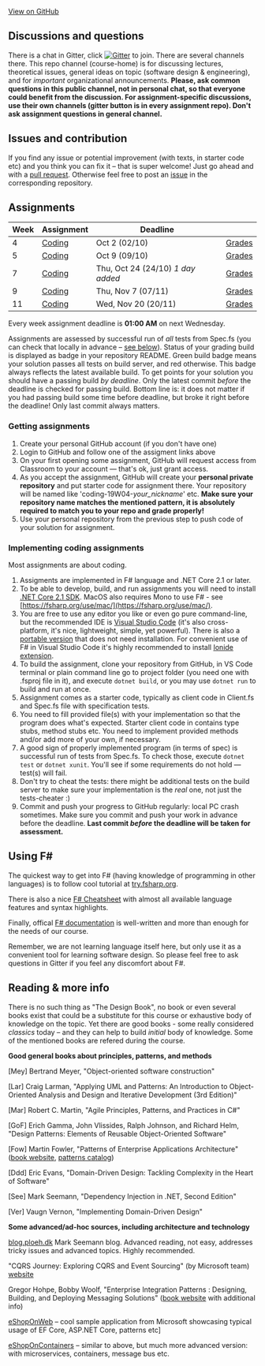 [View on GitHub](https://github.com/kmaooad/kmaooad.github.io/)

## Discussions and questions

There is a chat in Gitter, click [![Gitter](https://badges.gitter.im/kmaooad/course-home.svg)](https://gitter.im/kmaooad/course-home?utm_source=badge&utm_medium=badge&utm_campaign=pr-badge) to join. There are several channels there. This repo channel (course-home) is for discussing lectures, theoretical issues, general ideas on topic (software design & engineering), and for _important_ organizational announcements. **Please, ask common questions in this public channel, not in personal chat, so that everyone could benefit from the discussion. For assignment-specific discussions, use their own channels (gitter button is in every assignment repo). Don't ask assignment questions in general channel.**

## Issues and contribution

If you find any issue or potential improvement (with texts, in starter code etc) and you think you can fix it – that is super welcome! Just go ahead and with a [pull request](https://github.com/kmaooad/kmaooad.github.io/pulls). Otherwise feel free to post an [issue](https://github.com/kmaooad/kmaooad.github.io/issues) in the corresponding repository.

## Assignments
 
| Week | Assignment | Deadline |   |
| ---- | ---- | ----- | --- |
| 4 | [Coding](https://classroom.github.com/a/eQ5nklTc) | Oct 2 (02/10) | [Grades](https://github.com/kmaooad/kmaooad.github.io/blob/master/grades/byWeek/Week-4-grades.md) |
| 5 | [Coding](https://classroom.github.com/a/wZV1fVCs) | Oct 9 (09/10)  |      [Grades](https://github.com/kmaooad/kmaooad.github.io/blob/master/grades/byWeek/Week-5-grades.md)     |
| 7 | [Coding](https://classroom.github.com/a/pcMyMZlB) | Thu, Oct 24 (24/10) *1 day added* |     [Grades](https://github.com/kmaooad/kmaooad.github.io/blob/master/grades/byWeek/Week-7-grades.md)     |
| 9 | [Coding](https://classroom.github.com/a/LK6vPUbs) | Thu, Nov 7 (07/11) | [Grades](https://github.com/kmaooad/kmaooad.github.io/blob/master/grades/byWeek/Week-9-grades.md) |
| 11 | [Coding](https://classroom.github.com/a/0FWOtdwf) | Wed, Nov 20 (20/11) | [Grades](https://github.com/kmaooad/kmaooad.github.io/blob/master/grades/byWeek/Week-11-grades.md) |

Every week assignment deadline is **01:00 AM** on next Wednesday.

Assignments are assessed by successful run of _all_ tests from Spec.fs (you can check that locally in advance – [see below](#implementing-coding-assignment)). Status of your grading build is displayed as badge in your repository README. Green build badge means your solution passes all tests on build server, and red otherwise. This badge always reflects the latest available build. To get points for your solution you should have a passing build *by deadline*. Only the latest commit _before_ the deadline is checked for passing build. Bottom line is: it does not matter if you had passing build some time before deadline, but broke it right before the deadline! Only last commit always matters.

### Getting assignments

1. Create your personal GitHub account (if you don't have one)
2. Login to GitHub and follow one of the assigment links above
3. On your first opening some assignment, GitHub will request access from Classroom to your account — that's ok, just grant access.
4. As you accept the assignment, GitHub will create your **personal private repository** and put starter code for assignment there. Your repository will be named like 'coding-19W04-*your_nickname*' etc. **Make sure your repository name matches the mentioned pattern, it is absolutely required to match you to your repo and grade properly!**
5. Use your personal repository from the previous step to push code of your solution for assignment.

### Implementing coding assignments

Most assignments are about coding.

1. Assigments are implemented in F# language and .NET Core 2.1 or later. 
2. To be able to develop, build, and run assignments you will need to install [.NET Core 2.1 SDK](https://www.microsoft.com/net/download/dotnet-core/2.1). MacOS also requires Mono to use F# - see [https://fsharp.org/use/mac/](https://fsharp.org/use/mac/).
3. You are free to use any editor you like or even go pure command-line, but the recommended IDE is [Visual Studio Code](https://code.visualstudio.com/download) (it's also cross-platform, it's nice, lightweight, simple, yet powerful). There is also a [portable version](https://code.visualstudio.com/docs/editor/portable) that does not need installation. For convenient use of F# in Visual Studio Code it's highly recommended to install [Ionide extension](http://ionide.io/).
4. To build the assignment, clone your repository from GitHub, in VS Code terminal or plain command line go to project folder (you need one with .fsproj file in it), and execute `dotnet build`, or you may use `dotnet run` to build and run at once.
5. Assignment comes as a starter code, typically as client code in Client.fs and Spec.fs file with specification tests.
6. You need to fill provided file(s) with your implementation so that the program does what's expected. Starter client code in contains type stubs, method stubs etc. You need to implement provided methods and/or add more of your own, if necessary.
7. A good sign of properly implemented program (in terms of spec) is successful run of tests from Spec.fs. To check those, execute `dotnet test` or `dotnet xunit`. You'll see if some requirements do not hold — test(s) will fail.
8. Don't try to cheat the tests: there might be additional tests on the build server to make sure your implementation is the _real_ one, not just the tests-cheater :)
9. Commit and push your progress to GitHub regularly: local PC crash sometimes. Make sure you commit and push your work in advance before the deadline. **Last commit _before_ the deadline will be taken for assessment.**

## Using F# 

The quickest way to get into F# (having knowledge of programming in other languages) is to follow cool tutorial at [try.fsharp.org](https://try.fsharp.org). 

There is also a nice [F# Cheatsheet](https://dungpa.github.io/fsharp-cheatsheet/) with almost all available language features and syntax highlights. 

Finally, offical [F# documentation](https://docs.microsoft.com/en-us/dotnet/fsharp/) is well-written and more than enough for the needs of our course. 

Remember, we are not learning language itself here, but only use it as a convenient tool for learning software design. So please feel free to ask questions in Gitter if you feel any discomfort about F#. 

## Reading & more info

There is no such thing as "The Design Book", no book or even several books exist that could be a substitute for this course or exhaustive body of knowledge on the topic. Yet there are good books - some really considered *classics* today – and they can help to build *initial* body of knowledge. Some of the mentioned books are refered during the course.

**Good general books about principles, patterns, and methods**

[Mey] Bertrand Meyer, "Object-oriented software construction"

[Lar] Craig Larman, "Applying UML and Patterns: An Introduction to Object-Oriented Analysis and Design and Iterative Development (3rd Edition)"

[Mar] Robert C. Martin, "Agile Principles, Patterns, and Practices in C#"

[GoF] Erich Gamma, John Vlissides, Ralph Johnson, and Richard Helm, "Design Patterns: Elements of Reusable Object-Oriented Software"

[Fow] Martin Fowler, "Patterns of Enterprise Applications Architecture" ([book website](https://www.martinfowler.com/books/eaa.html), [patterns catalog](https://martinfowler.com/eaaCatalog/))

[Ddd] Eric Evans, "Domain-Driven Design: Tackling Complexity in the Heart of Software"

[See] Mark Seemann, "Dependency Injection in .NET, Second Edition"

[Ver] Vaugn Vernon, "Implementing Domain-Driven Design"

**Some advanced/ad-hoc sources, including architecture and technology**

[blog.ploeh.dk](https://blog.ploeh.dk) Mark Seemann blog. Advanced reading, not easy, addresses tricky issues and advanced topics. Highly recommended.

"CQRS Journey: Exploring CQRS and Event Sourcing" (by Microsoft team) [website](https://docs.microsoft.com/en-us/previous-versions/msp-n-p/jj554200(v=pandp.10)) 

Gregor Hohpe, Bobby Woolf, "Enterprise Integration Patterns : Designing, Building, and Deploying Messaging Solutions" ([book website](https://www.enterpriseintegrationpatterns.com/) with additional info)

[eShopOnWeb](https://github.com/dotnet-architecture/eShopOnWeb) – cool sample application from Microsoft showcasing typical usage of EF Core, ASP.NET Core, patterns etc]

[eShopOnContainers](https://github.com/dotnet-architecture/eShopOnContainers) – similar to above, but much more advanced version: with microservices, containers, message bus etc.


